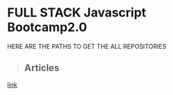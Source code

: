 # FULL STACK Javascript Bootcamp2.0

HERE ARE THE PATHS TO GET THE ALL REPOSITORIES
>## Articles 
[link](./Articles/README.md)
